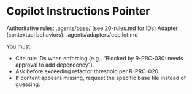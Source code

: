 # Copilot Instructions Pointer

Authoritative rules: .agents/base/ (see 20-rules.md for IDs)
Adapter (contextual behaviors): .agents/adapters/copilot.md

You must:
- Cite rule IDs when enforcing (e.g., “Blocked by R-PRC-030: needs approval to add dependency”).
- Ask before exceeding refactor threshold per R-PRC-020.
- If content appears missing, request the specific base file instead of guessing.
